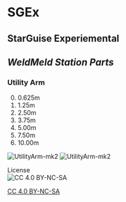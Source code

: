 # SGEx
## StarGuise Experiemental

## *WeldMeld Station Parts*

### Utility Arm
0. 0.625m  
1. 1.25m  
2. 2.50m  
3. 3.75m  
4. 5.00m  
5. 7.50m  
6. 10.00m  

![UtilityArm-mk2](https://raw.githubusercontent.com/zer0Kerbal/SGEx/Dev/Parts/img/SGEx-KSS-Arm-mk2.png  "UtilityArm mark II (2.5m)") 
![UtilityArm-mk2](https://raw.githubusercontent.com/zer0Kerbal/SGEx/Dev/Parts/img/SGEx-KSS-Arm-mk2.1.png   "UtilityArm mark II (2.5m)") 


 License  
![[CC 4.0 BY-NC-SA](https://creativecommons.org/licenses/by-nc-sa/4.0/)](https://i.creativecommons.org/l/by-nc-sa/4.0/88x31.png "CC 4.0 BY-NC-SA")

[CC 4.0 BY-NC-SA](https://creativecommons.org/licenses/by-nc-sa/4.0/)
